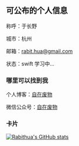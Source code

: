 ## 可公布的个人信息

称呼：于长野

城市：杭州

邮箱：[rabit.hua@gmail.com][1]

状态：swift 学习中...

### 哪里可以找到我

个人博客：[自在废物][4]

微信公众号：[自在废物][2]

### 卡片

[![Rabithua's GitHub stats](https://github-readme-stats.vercel.app/api?username=rabithua&show_icons=true)](https://github.com/anuraghazra/github-readme-stats)

  [1]: mailto:rabit_hua@qq.com
  [2]: https://mp.weixin.qq.com/s/1M_HFFSFRMzAWpR2WF-sJA
  [3]: https://weibo.com/u/5847542120
  [4]: https://rabithua.club

